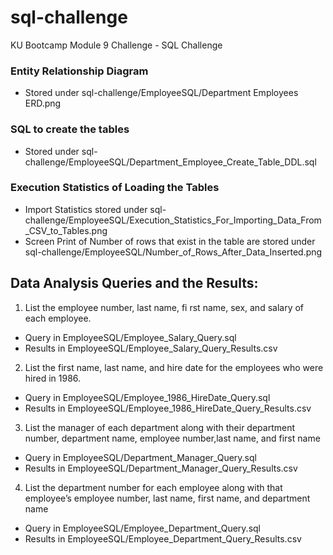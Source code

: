 # sql-challenge
KU Bootcamp Module 9 Challenge - SQL Challenge

### Entity Relationship Diagram
-  Stored under sql-challenge/EmployeeSQL/Department Employees ERD.png

### SQL to create the tables
-  Stored under sql-challenge/EmployeeSQL/Department_Employee_Create_Table_DDL.sql

### Execution Statistics of Loading the Tables
-  Import Statistics stored under sql-challenge/EmployeeSQL/Execution_Statistics_For_Importing_Data_From_CSV_to_Tables.png
-  Screen Print of Number of rows that exist in the table are stored under sql-challenge/EmployeeSQL/Number_of_Rows_After_Data_Inserted.png

##  Data Analysis Queries and the Results:
1.  List the employee number, last name, fi rst name, sex, and salary of each employee.
- Query in EmployeeSQL/Employee_Salary_Query.sql
- Results in EmployeeSQL/Employee_Salary_Query_Results.csv

2.  List the first name, last name, and hire date for the employees who were hired in 1986.
- Query in EmployeeSQL/Employee_1986_HireDate_Query.sql
- Results in EmployeeSQL/Employee_1986_HireDate_Query_Results.csv

3. List the manager of each department along with their department number, department name, employee number,last name, and first name
- Query in EmployeeSQL/Department_Manager_Query.sql
- Results in EmployeeSQL/Department_Manager_Query_Results.csv

4. List the department number for each employee along with that employee’s employee number, last name, first name, and department name
- Query in EmployeeSQL/Employee_Department_Query.sql
- Results in EmployeeSQL/Employee_Department_Query_Results.csv

